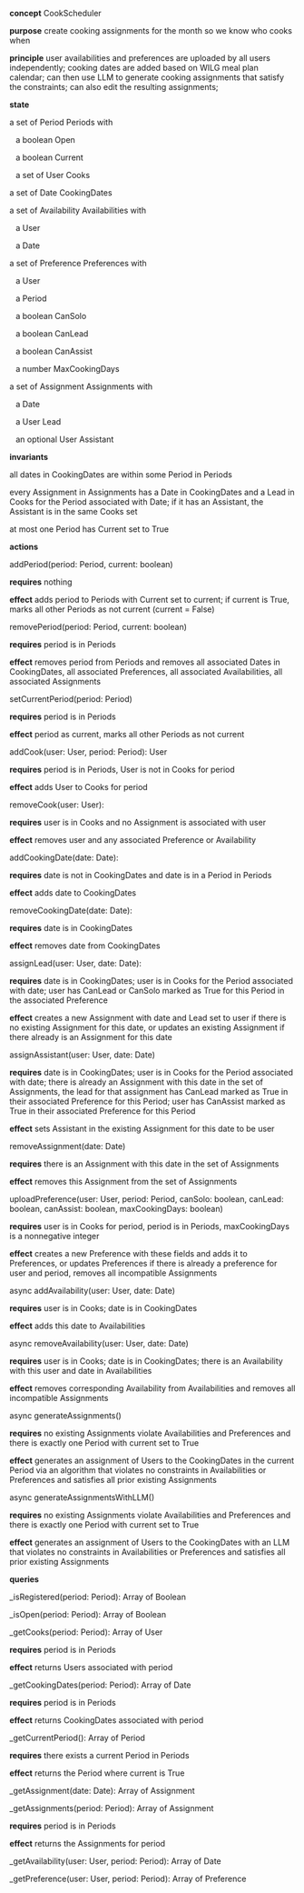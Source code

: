 **concept** CookScheduler

**purpose** create cooking assignments for the month so we know who cooks when

**principle** user availabilities and preferences are uploaded by all users independently; cooking dates are added based on WILG meal plan calendar; can then use LLM to generate cooking assignments that satisfy the constraints; can also edit the resulting assignments;

**state** 

a set of Period Periods with 

&ensp; a boolean Open

&ensp; a boolean Current

&ensp; a set of User Cooks

a set of Date CookingDates

a set of Availability Availabilities with

&ensp; a User

&ensp; a Date

a set of Preference Preferences with

&ensp; a User

&ensp; a Period
    
&ensp; a boolean CanSolo
    
&ensp; a boolean CanLead
    
&ensp; a boolean CanAssist
    
&ensp; a number MaxCookingDays
    
a set of Assignment Assignments with
    
&ensp; a Date
    
&ensp; a User Lead
    
&ensp; an optional User Assistant

**invariants**

all dates in CookingDates are within some Period in Periods

every Assignment in Assignments has a Date in CookingDates and a Lead in Cooks for the Period associated with Date; if it has an Assistant, the Assistant is in the same Cooks set

at most one Period has Current set to True

**actions**    

addPeriod(period: Period, current: boolean)

**requires** nothing

**effect**  adds period to Periods with Current set to current; if current is True, marks all other Periods as not current (current = False)

removePeriod(period: Period, current: boolean)

**requires** period is in Periods

**effect**  removes period from Periods and removes all associated Dates in CookingDates, all associated Preferences, all associated Availabilities, all associated Assignments

setCurrentPeriod(period: Period)

**requires** period is in Periods

**effect** period as current, marks all other Periods as not current

addCook(user: User, period: Period): User

**requires** period is in Periods, User is not in Cooks for period

**effect** adds User to Cooks for period

removeCook(user: User):

**requires** user is in Cooks and no Assignment is associated with user
        
**effect** removes user and any associated Preference or Availability

addCookingDate(date: Date):

**requires** date is not in CookingDates and date is in a Period in Periods

**effect** adds date to CookingDates

removeCookingDate(date: Date):

**requires** date is in CookingDates

**effect** removes date from CookingDates

assignLead(user: User, date: Date):

**requires** date is in CookingDates; user is in Cooks for the Period associated with date; user has CanLead or CanSolo marked as True for this Period in the associated Preference

**effect** creates a new Assignment with date and Lead set to user if there is no existing Assignment for this date, or updates an existing Assignment if there already is an Assignment for this date

assignAssistant(user: User, date: Date)

**requires** date is in CookingDates; user is in Cooks for the Period associated with date; there is already an Assignment with this date in the set of Assignments, the lead for that assignment has CanLead marked as True in their associated Preference for this Period; user has CanAssist marked as True in their associated Preference for this Period

**effect** sets Assistant in the existing Assignment for this date to be user

removeAssignment(date: Date)

**requires** there is an Assignment with this date in the set of Assignments

**effect** removes this Assignment from the set of Assignments

uploadPreference(user: User, period: Period, canSolo: boolean, canLead: boolean, canAssist: boolean, maxCookingDays: boolean)

**requires** user is in Cooks for period, period is in Periods, maxCookingDays is a nonnegative integer

**effect** creates a new Preference with these fields and adds it to Preferences, or updates Preferences if there is already a preference for user and period, removes all incompatible Assignments

async addAvailability(user: User, date: Date)

**requires** user is in Cooks; date is in CookingDates

**effect** adds this date to Availabilities

async removeAvailability(user: User, date: Date)

**requires** user is in Cooks; date is in CookingDates; there is an Availability with this user and date in Availabilities

**effect** removes corresponding Availability from Availabilities and removes all incompatible Assignments

async generateAssignments()

**requires**  no existing Assignments violate Availabilities and Preferences and there is exactly one Period with current set to True

**effect** generates an assignment of Users to the CookingDates in the current Period via an algorithm that violates no constraints in Availabilities or Preferences and satisfies all prior existing Assignments

async generateAssignmentsWithLLM()

**requires** no existing Assignments violate Availabilities and Preferences and there is exactly one Period with current set to True

**effect** generates an assignment of Users to the CookingDates with an LLM that violates no constraints in Availabilities or Preferences and satisfies all prior existing Assignments

**queries**

_isRegistered(period: Period): Array of Boolean

_isOpen(period: Period): Array of Boolean

_getCooks(period: Period): Array of User

**requires** period is in Periods

**effect** returns Users associated with period

_getCookingDates(period: Period): Array of Date

**requires** period is in Periods

**effect** returns CookingDates associated with period

_getCurrentPeriod(): Array of Period

**requires** there exists a current Period in Periods

**effect** returns the Period where current is True

_getAssignment(date: Date): Array of Assignment

_getAssignments(period: Period): Array of Assignment

**requires** period is in Periods

**effect** returns the Assignments for period

_getAvailability(user: User, period: Period): Array of Date

_getPreference(user: User, period: Period): Array of Preference
    